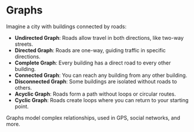 # Graphs

Imagine a city with buildings connected by roads:

- **Undirected Graph**: Roads allow travel in both directions, like two-way streets.
- **Directed Graph**: Roads are one-way, guiding traffic in specific directions.
- **Complete Graph**: Every building has a direct road to every other building.
- **Connected Graph**: You can reach any building from any other building.
- **Disconnected Graph**: Some buildings are isolated without roads to others.
- **Acyclic Graph**: Roads form a path without loops or circular routes.
- **Cyclic Graph**: Roads create loops where you can return to your starting point.

Graphs model complex relationships, used in GPS, social networks, and more.
